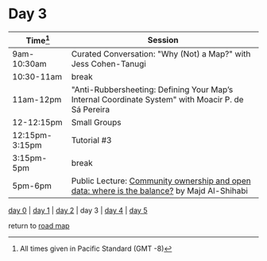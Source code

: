 # Day 3  

| Time[^1] | Session | 
| --- | --- |
| 9am-10:30am | Curated Conversation: "Why (Not) a Map?" with Jess Cohen-Tanugi |   
| 10:30-11am   | break    |
| 11am-12pm   | "Anti-Rubbersheeting: Defining Your Map’s Internal Coordinate System" with Moacir P. de Sá Pereira |
| 12-12:15pm  | Small Groups  |   
| 12:15pm-3:15pm |  Tutorial #3 | 
| 3:15pm-5pm   | break  |  
| 5pm-6pm  | Public Lecture: [Community ownership and open data: where is the balance?](public_events.md#public-lecture-3) by Majd Al-Shihabi |


[day 0](day0.md) | [day 1](day1.md) | [day 2](day2.md) | day 3 | [day 4](day4.md) | [day 5](day5.md)  

return to [road map](road_map.md)

[^1]: All times given in Pacific Standard (GMT -8)
